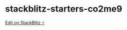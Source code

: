 # stackblitz-starters-co2me9

[Edit on StackBlitz ⚡️](https://stackblitz.com/edit/stackblitz-starters-co2me9)